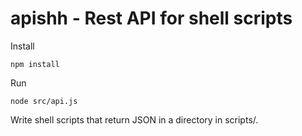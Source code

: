 # apishh - Rest API for shell scripts

Install

	npm install

Run

	node src/api.js

Write shell scripts that return JSON in a directory in scripts/. 